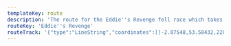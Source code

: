 ```yaml
---
templateKey: route
description: 'The route for the Eddie''s Revenge fell race which takes place near Shaw, Oldham'
routeKey: 'Eddie''s Revenge'
routeTrack: '{"type":"LineString","coordinates":[[-2.07548,53.58432,228.1],[-2.07547,53.58432,228.1],[-2.07547,53.58432,228.1],[-2.07547,53.58433,228.1],[-2.07548,53.58433,228.1],[-2.07548,53.58434,228.2],[-2.07547,53.58437,228.3],[-2.07547,53.58439,228.4],[-2.07547,53.58442,228.5],[-2.07546,53.58444,228.7],[-2.07545,53.58449,228.9],[-2.07545,53.58449,228.9],[-2.07544,53.58452,229],[-2.07543,53.58454,229.2],[-2.07542,53.58457,229.3],[-2.07541,53.58460,229.5],[-2.07538,53.58463,229.7],[-2.07536,53.58466,229.9],[-2.07534,53.58468,230],[-2.07531,53.58471,230.2],[-2.07529,53.58473,230.3],[-2.07526,53.58476,230.5],[-2.07523,53.58478,230.7],[-2.07519,53.58480,230.8],[-2.07516,53.58483,231.1],[-2.07512,53.58485,231.3],[-2.07507,53.58487,231.5],[-2.07502,53.58488,231.8],[-2.07497,53.58489,232.1],[-2.07491,53.58490,232.3],[-2.07486,53.58492,232.7],[-2.07480,53.58492,233],[-2.07474,53.58494,233.3],[-2.07469,53.58495,233.6],[-2.07463,53.58496,233.9],[-2.07457,53.58497,234.2],[-2.07452,53.58498,234.5],[-2.07447,53.58499,234.7],[-2.07442,53.585,235],[-2.07437,53.58500,235.2],[-2.07432,53.58501,235.4],[-2.07428,53.58502,235.7],[-2.07423,53.58504,235.9],[-2.07418,53.58505,236.2],[-2.07413,53.58506,236.4],[-2.07408,53.58507,236.6],[-2.07403,53.58508,236.9],[-2.07399,53.58510,237.1],[-2.07396,53.58512,237.3],[-2.07393,53.58515,237.6],[-2.07392,53.58518,237.8],[-2.07392,53.58522,238.1],[-2.07393,53.58525,238.4],[-2.07395,53.58529,238.6],[-2.07397,53.58532,238.8],[-2.07399,53.58536,238.9],[-2.07402,53.58539,239.1],[-2.07406,53.58541,239.3],[-2.07410,53.58544,239.4],[-2.07414,53.58546,239.5],[-2.07417,53.58548,239.6],[-2.07421,53.58551,239.7],[-2.07425,53.58553,239.8],[-2.07429,53.58555,239.9],[-2.07433,53.58557,240.1],[-2.07438,53.58559,240.2],[-2.07442,53.58562,240.4],[-2.07446,53.58564,240.6],[-2.07450,53.58566,240.8],[-2.07455,53.58568,241.1],[-2.07460,53.58571,241.3],[-2.07464,53.58573,241.6],[-2.07469,53.58575,241.8],[-2.07473,53.58577,242],[-2.07476,53.58580,242.3],[-2.07480,53.58582,242.5],[-2.07484,53.58585,242.7],[-2.07488,53.58587,242.9],[-2.07491,53.58590,243.1],[-2.07493,53.58593,243.3],[-2.07496,53.58596,243.5],[-2.07498,53.58599,243.7],[-2.07500,53.58601,243.8],[-2.07502,53.58604,243.9],[-2.07504,53.58606,244.1],[-2.07505,53.58608,244.1],[-2.07505,53.58610,244.2],[-2.07505,53.58611,244.3],[-2.07504,53.58612,244.3],[-2.07502,53.58612,244.3],[-2.07500,53.58612,244.4],[-2.07497,53.58612,244.5],[-2.07494,53.58611,244.8],[-2.07490,53.58610,244.8],[-2.07487,53.5861,244.8],[-2.07484,53.58608,244.9],[-2.07481,53.58606,245.5],[-2.07478,53.58604,246.1],[-2.07475,53.58602,245.9],[-2.07472,53.58600,246.8],[-2.07469,53.58597,247.5],[-2.07467,53.58595,247.1],[-2.07464,53.58593,248],[-2.07462,53.58591,247.5],[-2.07459,53.58589,247.8],[-2.07456,53.58587,248.2],[-2.07453,53.58585,247.9],[-2.07450,53.58583,248.8],[-2.07447,53.58581,249.5],[-2.07444,53.58579,249.1],[-2.07437,53.58576,250.5],[-2.07437,53.58576,250.5],[-2.07434,53.58574,250.7],[-2.07430,53.58572,250.7],[-2.07426,53.58571,251.7],[-2.07422,53.58569,251.7],[-2.07418,53.58568,252.7],[-2.07414,53.58567,251.6],[-2.07411,53.58566,252.6],[-2.07407,53.58565,253.6],[-2.07403,53.58564,253.3],[-2.07399,53.58563,253.9],[-2.07395,53.58563,254.4],[-2.07391,53.58562,253.8],[-2.07387,53.58562,254.1],[-2.07384,53.58562,254.4],[-2.07380,53.58562,255.3],[-2.07376,53.58562,255.7],[-2.07373,53.58562,256.1],[-2.07369,53.58562,255.5],[-2.07365,53.58562,255.9],[-2.07362,53.58562,256.2],[-2.07358,53.58562,257.3],[-2.07355,53.58563,257.6],[-2.07351,53.58563,257.7],[-2.07347,53.58564,257.8],[-2.07343,53.58565,258.8],[-2.07339,53.58567,258.7],[-2.07336,53.58568,259.8],[-2.07332,53.58569,259.7],[-2.07328,53.58570,261],[-2.07325,53.58571,260.9],[-2.07321,53.58572,260.8],[-2.07317,53.58573,261.9],[-2.07313,53.58574,261.6],[-2.07310,53.58576,262.5],[-2.07306,53.58577,262.2],[-2.07302,53.58578,263.3],[-2.07299,53.58579,262.8],[-2.07295,53.58580,263],[-2.07292,53.58581,262.7],[-2.07289,53.58583,262.8],[-2.07286,53.58584,262.8],[-2.07282,53.58585,262.8],[-2.07279,53.58586,263],[-2.07276,53.58587,263.3],[-2.07273,53.58589,263.5],[-2.0727,53.5859,264],[-2.07266,53.58590,265.2],[-2.07263,53.58591,265.9],[-2.07259,53.58592,266.6],[-2.07255,53.58593,267.9],[-2.07251,53.58594,268.7],[-2.07248,53.58595,269.4],[-2.07245,53.58596,271.4],[-2.07241,53.58596,271.7],[-2.07238,53.58597,271.7],[-2.07235,53.58598,271.8],[-2.07231,53.58598,273.3],[-2.07228,53.58599,273.2],[-2.07224,53.58600,273.1],[-2.07221,53.58600,273.1],[-2.07217,53.58601,274.5],[-2.07214,53.58602,274.5],[-2.07210,53.58602,274.5],[-2.07207,53.58603,274.6],[-2.07203,53.58604,276.3],[-2.07199,53.58604,276.3],[-2.07196,53.58605,276.3],[-2.07192,53.58605,276.3],[-2.07188,53.58606,277.8],[-2.07185,53.58606,277.6],[-2.07181,53.58607,277.5],[-2.07177,53.58607,277.4],[-2.07173,53.58608,277.4],[-2.07169,53.58609,278.4],[-2.07165,53.58609,278.4],[-2.07162,53.58610,277.4],[-2.07158,53.58611,275.7],[-2.07155,53.58611,278.8],[-2.07152,53.58611,279.3],[-2.07148,53.58611,279.3],[-2.07145,53.58611,279.7],[-2.07142,53.58612,280.1],[-2.07139,53.58612,280.6],[-2.07136,53.58612,280.6],[-2.07132,53.58613,281],[-2.07129,53.58613,281.4],[-2.07126,53.58613,281.9],[-2.07123,53.58614,282.4],[-2.07120,53.58614,282.9],[-2.07117,53.58614,283.3],[-2.07114,53.58614,283.3],[-2.07111,53.58615,283.8],[-2.07108,53.58615,284.2],[-2.07105,53.58615,284.7],[-2.07101,53.58616,285.2],[-2.07098,53.58616,285.7],[-2.07094,53.58616,286.1],[-2.07091,53.58616,286.5],[-2.07088,53.58616,286.5],[-2.07085,53.58616,286.9],[-2.07082,53.58616,286.8],[-2.07078,53.58615,287.2],[-2.07075,53.58615,287.2],[-2.07072,53.58615,287.6],[-2.07069,53.58614,288],[-2.07066,53.58614,288.4],[-2.07062,53.58613,287.9],[-2.07059,53.58612,288.3],[-2.07055,53.58611,288.7],[-2.07051,53.58610,288.5],[-2.07047,53.58610,288.9],[-2.07044,53.58610,289.3],[-2.07040,53.58610,289.3],[-2.07037,53.58611,290.2],[-2.07034,53.58611,290.6],[-2.07031,53.58612,290.9],[-2.07027,53.58613,291.3],[-2.07025,53.58613,291.3],[-2.07022,53.58613,292.2],[-2.07019,53.58614,292.2],[-2.07016,53.58614,292.5],[-2.07014,53.58614,292.8],[-2.07011,53.58615,292.8],[-2.07008,53.58616,293.7],[-2.07005,53.58617,294],[-2.07002,53.58617,294],[-2.07000,53.58618,294.3],[-2.06996,53.58619,295.2],[-2.06993,53.58619,295.4],[-2.06987,53.58621,295.7],[-2.06987,53.58621,295.7],[-2.06983,53.58621,296.5],[-2.06980,53.58622,296.7],[-2.06977,53.58623,296.7],[-2.06974,53.58623,297.5],[-2.06971,53.58625,297.7],[-2.06967,53.58625,297.7],[-2.06965,53.58626,298.4],[-2.06961,53.58627,298.6],[-2.06959,53.58627,298.9],[-2.06956,53.58628,298.9],[-2.06953,53.58630,299.6],[-2.06951,53.58631,300],[-2.06948,53.58632,300.3],[-2.06945,53.58633,300.6],[-2.06942,53.58635,301],[-2.06939,53.58636,301.7],[-2.06936,53.58638,302],[-2.06934,53.58639,302.4],[-2.06931,53.58640,302.7],[-2.06928,53.58641,303],[-2.06926,53.58642,303.4],[-2.06923,53.58643,303.7],[-2.06920,53.58644,304.3],[-2.06918,53.58645,304.3],[-2.06915,53.58647,305],[-2.06913,53.58648,305],[-2.06911,53.58650,305.6],[-2.06909,53.58651,305.6],[-2.06907,53.58653,306],[-2.06905,53.58654,306.2],[-2.06904,53.58655,306.6],[-2.06901,53.58656,306.8],[-2.06899,53.58657,307.1],[-2.06897,53.58658,307.3],[-2.06895,53.58659,307.7],[-2.06892,53.58660,307.9],[-2.06891,53.58661,307.9],[-2.06888,53.58662,308.4],[-2.06886,53.58663,308.6],[-2.06883,53.58665,308.9],[-2.06881,53.58666,309.1],[-2.06879,53.58667,309.4],[-2.06877,53.58668,309.6],[-2.06875,53.58669,309.6],[-2.06873,53.58670,310.1],[-2.06870,53.58671,310.1],[-2.06868,53.58672,310.5],[-2.06866,53.58673,310.5],[-2.06864,53.58674,310.9],[-2.06862,53.58676,310.9],[-2.06859,53.58677,311.3],[-2.06857,53.58679,311.3],[-2.06855,53.58680,311.7],[-2.06853,53.58681,311.7],[-2.06851,53.58682,312.1],[-2.06849,53.58684,312.1],[-2.06847,53.58685,312.4],[-2.06844,53.58686,312.4],[-2.06842,53.58688,312.8],[-2.06837,53.58691,313.1],[-2.06837,53.58691,313.1],[-2.06835,53.58692,313.2],[-2.06833,53.58694,313.4],[-2.06832,53.58695,313.6],[-2.06830,53.58696,313.7],[-2.06828,53.58698,313.9],[-2.06827,53.587,313.9],[-2.06825,53.58701,314.2],[-2.06823,53.58703,314.3],[-2.06820,53.58707,314.6],[-2.06820,53.58707,314.6],[-2.06818,53.58708,314.7],[-2.06816,53.58710,315.1],[-2.06814,53.58712,315.1],[-2.06812,53.58713,315.4],[-2.06811,53.58715,315.4],[-2.06809,53.58717,315.5],[-2.06808,53.58718,315.8],[-2.06807,53.58720,315.8],[-2.06806,53.58721,315.9],[-2.06805,53.58723,315.9],[-2.06804,53.58724,316.2],[-2.06803,53.58726,316.3],[-2.06801,53.58728,316.3],[-2.06800,53.5873,316.4],[-2.06799,53.58731,316.8],[-2.06798,53.58734,316.9],[-2.06798,53.58736,317],[-2.06797,53.58739,317.1],[-2.06797,53.58741,317.2],[-2.06796,53.58743,317.2],[-2.06796,53.58745,317.3],[-2.06797,53.58748,317.4],[-2.06797,53.58750,317.5],[-2.06797,53.58752,317.6],[-2.06797,53.58755,317.7],[-2.06796,53.58758,317.8],[-2.06795,53.58760,318.2],[-2.06795,53.58763,318.3],[-2.06794,53.58765,318.5],[-2.06793,53.58768,318.6],[-2.06792,53.58770,318.8],[-2.06791,53.58773,319.1],[-2.06790,53.58776,319.3],[-2.06790,53.58778,319.5],[-2.06790,53.58781,319.7],[-2.06790,53.58784,319.8],[-2.06791,53.58786,320],[-2.06793,53.58789,320],[-2.06794,53.58791,320.2],[-2.06796,53.58794,320.4],[-2.06798,53.58797,320.4],[-2.06800,53.58799,320.5],[-2.06802,53.58801,320.5],[-2.06804,53.58804,320.7],[-2.06808,53.58808,320.7],[-2.06808,53.58808,320.7],[-2.06810,53.58811,320.5],[-2.06812,53.58813,320.6],[-2.06815,53.58815,320.4],[-2.06819,53.58817,320],[-2.06824,53.58818,319.8],[-2.06829,53.58819,319.4],[-2.06834,53.58820,318.8],[-2.06840,53.58820,318.4],[-2.06845,53.58821,318],[-2.06850,53.58822,317.7],[-2.06856,53.58823,316.9],[-2.06861,53.58824,316.5],[-2.06867,53.58825,316.2],[-2.06874,53.58826,315.4],[-2.06880,53.58827,315],[-2.06886,53.58828,314.6],[-2.06892,53.58829,313.9],[-2.06898,53.58830,313.5],[-2.06904,53.58831,312.7],[-2.06910,53.58832,312.3],[-2.06917,53.58832,311.5],[-2.06923,53.58832,311.1],[-2.06929,53.58832,310.2],[-2.06936,53.58833,309.7],[-2.06942,53.58833,308.8],[-2.06948,53.58833,308.4],[-2.06954,53.58832,307.9],[-2.06960,53.58832,307],[-2.06967,53.58832,306.6],[-2.06973,53.58832,305.8],[-2.06979,53.58832,305.4],[-2.06985,53.58832,304.6],[-2.06997,53.58832,303.9],[-2.06997,53.58832,303.9],[-2.07003,53.58832,303.2],[-2.07008,53.58832,302.8],[-2.07014,53.58832,302.5],[-2.07020,53.58832,301.7],[-2.07026,53.58833,301.3],[-2.07031,53.58833,300.9],[-2.07043,53.58833,299.7],[-2.07043,53.58833,299.7],[-2.07049,53.58833,299.3],[-2.07054,53.58833,298.5],[-2.07059,53.58832,298.2],[-2.07065,53.58832,297.9],[-2.07070,53.58831,297.5],[-2.07076,53.58831,296.8],[-2.07082,53.58830,296.5],[-2.07088,53.58829,295.9],[-2.07094,53.58829,295.6],[-2.07099,53.58828,295.3],[-2.07105,53.58827,294.6],[-2.07110,53.58826,294.3],[-2.07115,53.58825,294.1],[-2.07121,53.58824,293.7],[-2.07126,53.58824,293.2],[-2.07132,53.58823,293],[-2.07138,53.58821,292.7],[-2.07144,53.58820,286.7],[-2.07156,53.58818,286.2],[-2.07160,53.58817,286.2],[-2.07163,53.58817,285.9],[-2.07170,53.58816,285.3],[-2.07177,53.58815,285.1],[-2.07183,53.58813,284.6],[-2.07190,53.58812,284.3],[-2.07196,53.58811,283.7],[-2.07202,53.58810,283.4],[-2.07209,53.58809,282.6],[-2.07216,53.58808,282.3],[-2.07222,53.58807,281.5],[-2.07235,53.58805,280.4],[-2.07238,53.58805,280],[-2.07241,53.58804,280],[-2.07248,53.58803,279.2],[-2.07254,53.58802,278.8],[-2.07260,53.58800,278.1],[-2.07266,53.58799,277.8],[-2.07273,53.58798,277.2],[-2.07279,53.58796,276.7],[-2.07285,53.58796,275.9],[-2.07292,53.58795,275.5],[-2.07298,53.58795,274.6],[-2.07305,53.58794,274.1],[-2.07312,53.58793,273.4],[-2.07319,53.58793,273.1],[-2.07326,53.58792,272.4],[-2.07341,53.58792,271.4],[-2.07345,53.58792,271.4],[-2.07348,53.58792,271.1],[-2.07355,53.58792,270.6],[-2.07362,53.58792,270.3],[-2.07369,53.58792,269.6],[-2.07375,53.58792,268.8],[-2.07382,53.58792,268.4],[-2.07389,53.58792,267.4],[-2.07395,53.58793,266.8],[-2.07401,53.58794,265.6],[-2.07412,53.58796,264.2],[-2.07412,53.58796,264.2],[-2.07418,53.58797,262.9],[-2.07423,53.58798,262.3],[-2.07428,53.58798,261.7],[-2.07433,53.58798,261.2],[-2.07437,53.58799,260.8],[-2.07441,53.58800,260.3],[-2.07443,53.58802,260.4],[-2.07442,53.58805,260.4],[-2.07440,53.58808,260.4],[-2.07438,53.58811,261.1],[-2.07435,53.58814,261.1],[-2.07430,53.58820,262.1],[-2.07430,53.58820,262.1],[-2.07427,53.58823,262],[-2.07425,53.58826,262.5],[-2.07422,53.58829,262.5],[-2.07420,53.58832,263],[-2.07417,53.58835,263.5],[-2.07413,53.58842,264],[-2.07413,53.58842,264],[-2.07411,53.58845,264],[-2.07409,53.58848,264.1],[-2.07407,53.58850,264.6],[-2.07405,53.58853,265],[-2.07403,53.58856,265],[-2.07400,53.58859,265.3],[-2.07396,53.58865,265.7],[-2.07396,53.58865,265.7],[-2.07393,53.58868,265.8],[-2.07391,53.58870,266.2],[-2.07389,53.58873,266.4],[-2.07384,53.58879,266.9],[-2.07384,53.58879,266.9],[-2.07382,53.58881,267.4],[-2.07379,53.58884,267.9],[-2.07377,53.58886,268],[-2.07374,53.58889,268.5],[-2.07372,53.58891,268.5],[-2.07370,53.58894,269],[-2.07368,53.58896,269.1],[-2.07366,53.58899,269.6],[-2.07363,53.58901,269.6],[-2.07361,53.58903,270],[-2.07359,53.58906,270.1],[-2.07357,53.58908,270.5],[-2.07355,53.58911,270.5],[-2.07352,53.58913,270.7],[-2.07350,53.58916,270.6],[-2.07349,53.58918,270.8],[-2.07347,53.58920,270.8],[-2.07345,53.58922,271.2],[-2.07342,53.58926,271.4],[-2.07342,53.58926,271.4],[-2.07341,53.58929,271.8],[-2.07339,53.58931,272.5],[-2.07338,53.58933,272.9],[-2.07337,53.58935,273.4],[-2.07336,53.58938,274.1],[-2.07334,53.58942,274.9],[-2.07334,53.58942,274.9],[-2.07333,53.58944,274.9],[-2.07333,53.58946,275.2],[-2.07331,53.58948,275.9],[-2.07329,53.58952,276.2],[-2.07329,53.58952,276.2],[-2.07327,53.58954,276.9],[-2.07325,53.58956,277.3],[-2.07323,53.58958,278],[-2.07322,53.5896,278],[-2.07320,53.58961,278.5],[-2.07319,53.58963,279.2],[-2.07318,53.58965,279.6],[-2.07317,53.58967,279.6],[-2.07316,53.58969,280.1],[-2.07315,53.58971,280.6],[-2.07314,53.58973,281.3],[-2.07312,53.58975,281.3],[-2.07307,53.58978,282.5],[-2.07307,53.58978,282.5],[-2.07305,53.58980,282.7],[-2.07303,53.58982,283.3],[-2.07300,53.58983,284],[-2.07298,53.58985,284],[-2.07292,53.58988,285.4],[-2.07292,53.58988,285.4],[-2.07289,53.58990,285.4],[-2.07286,53.58991,286.1],[-2.07283,53.58992,286.2],[-2.07280,53.58993,286.9],[-2.07277,53.58994,286.9],[-2.07273,53.58995,287.1],[-2.07271,53.58996,287.7],[-2.07267,53.58996,287.8],[-2.07261,53.58997,287.9],[-2.07261,53.58997,287.9],[-2.07257,53.58998,288.5],[-2.07254,53.58999,288.6],[-2.07251,53.59000,288.6],[-2.07247,53.59001,289.2],[-2.07244,53.59002,289.4],[-2.07241,53.59002,289.6],[-2.07238,53.59003,290.1],[-2.07236,53.59004,290.4],[-2.07233,53.59005,290.7],[-2.07229,53.59005,291],[-2.07221,53.59005,291.3],[-2.07221,53.59005,291.3],[-2.07217,53.59004,291.6],[-2.07213,53.59003,292],[-2.07210,53.59003,291.9],[-2.07206,53.59002,292.2],[-2.07203,53.59002,292.4],[-2.07199,53.59001,292.4],[-2.07191,53.59000,292.4],[-2.07191,53.59000,292.4],[-2.07187,53.58999,292.6],[-2.07180,53.58995,292.1],[-2.07180,53.58995,292.1],[-2.07178,53.58993,291.8],[-2.07175,53.58990,291.4],[-2.07170,53.58985,290.7],[-2.07170,53.58985,290.7],[-2.07167,53.58982,290.4],[-2.07163,53.58980,290],[-2.07153,53.58977,289.8],[-2.07153,53.58977,289.8],[-2.07148,53.58977,290],[-2.07143,53.58976,290.3],[-2.07134,53.58974,290.5],[-2.07134,53.58974,290.5],[-2.07130,53.58973,290.7],[-2.07123,53.58971,291.1],[-2.07123,53.58971,291.1],[-2.07120,53.58969,291.7],[-2.07117,53.58965,292.1],[-2.07117,53.58965,292.1],[-2.07115,53.58963,292.1],[-2.07111,53.58960,292.5],[-2.07111,53.58960,292.5],[-2.07109,53.58958,292.5],[-2.07106,53.58954,292.8],[-2.07106,53.58954,292.8],[-2.07104,53.58952,293.1],[-2.07102,53.58950,293.1],[-2.07100,53.58948,293.2],[-2.07096,53.58943,292.9],[-2.07096,53.58943,292.9],[-2.07094,53.58941,296.1],[-2.07093,53.58938,296],[-2.07091,53.58935,296.2],[-2.07089,53.58933,296.2],[-2.07088,53.58930,296.1],[-2.07087,53.58928,296.3],[-2.07087,53.58926,296.3],[-2.07088,53.58923,296],[-2.07089,53.58921,296],[-2.07090,53.58918,296],[-2.07091,53.58915,295.9],[-2.07090,53.58913,295.9],[-2.07088,53.58911,295.9],[-2.07085,53.58909,296.1],[-2.07081,53.58907,296.4],[-2.07077,53.58904,296.6],[-2.07074,53.58902,296.8],[-2.07072,53.58900,296.8],[-2.07069,53.58898,297.1],[-2.07066,53.58895,297.1],[-2.07063,53.58893,297.3],[-2.07056,53.58890,297.9],[-2.07056,53.58890,297.9],[-2.07053,53.58889,298.2],[-2.07046,53.58886,298.6],[-2.07046,53.58886,298.6],[-2.07043,53.58885,298.9],[-2.07039,53.58884,299.2],[-2.07035,53.58883,299.6],[-2.07029,53.58880,299.9],[-2.07029,53.58880,299.9],[-2.07026,53.58879,300.3],[-2.07021,53.58876,300.6],[-2.07021,53.58876,300.6],[-2.07018,53.58875,301],[-2.07012,53.58873,301.4],[-2.07012,53.58873,301.4],[-2.07009,53.58872,301.8],[-2.07006,53.58871,302.1],[-2.07000,53.58869,302.5],[-2.07000,53.58869,302.5],[-2.06996,53.58868,302.9],[-2.06990,53.58866,303.3],[-2.06990,53.58866,303.3],[-2.06988,53.58865,303.8],[-2.06985,53.58863,303.8],[-2.06983,53.58862,304.2],[-2.06978,53.58860,304.7],[-2.06978,53.58860,304.7],[-2.06975,53.58858,305.1],[-2.06973,53.58857,305.1],[-2.06970,53.58856,305.5],[-2.06967,53.58855,306],[-2.06964,53.58854,306],[-2.06961,53.58854,306.4],[-2.06957,53.58853,306.9],[-2.06954,53.58852,307.4],[-2.06951,53.58851,307.4],[-2.06949,53.58850,307.9],[-2.06947,53.58848,307.9],[-2.06945,53.58847,308.4],[-2.06943,53.58845,308.4],[-2.06941,53.58844,309],[-2.06939,53.58843,309],[-2.06936,53.58841,309.5],[-2.06934,53.58840,309.6],[-2.06932,53.58838,310],[-2.06928,53.58837,310.5],[-2.06925,53.58836,310.5],[-2.06919,53.58834,311.5],[-2.06919,53.58834,311.5],[-2.06916,53.58833,311.5],[-2.06913,53.58832,311.9],[-2.06907,53.58831,312.7],[-2.06907,53.58831,312.7],[-2.06904,53.58831,312.7],[-2.06901,53.58831,313.1],[-2.06898,53.58831,313.5],[-2.06892,53.58831,313.9],[-2.06892,53.58831,313.9],[-2.06889,53.58831,314.3],[-2.06886,53.58831,314.3],[-2.06879,53.58831,315],[-2.06879,53.58831,315],[-2.06875,53.58830,315.4],[-2.06868,53.58830,316.2],[-2.06868,53.58830,316.2],[-2.06865,53.5883,316.2],[-2.06862,53.58829,316.6],[-2.06856,53.5883,317.4],[-2.06856,53.5883,317.4],[-2.06852,53.58830,317.4],[-2.0685,53.58830,317.8],[-2.06844,53.58831,318.2],[-2.06844,53.58831,318.2],[-2.06841,53.58832,318.6],[-2.06838,53.58833,319],[-2.06836,53.58833,319],[-2.06833,53.58834,319.4],[-2.06830,53.58835,319.4],[-2.06828,53.58835,319.8],[-2.06825,53.58835,320.3],[-2.06822,53.58836,320.3],[-2.06817,53.58838,321.2],[-2.06817,53.58838,321.2],[-2.06814,53.58839,321.2],[-2.06811,53.58840,321.8],[-2.06809,53.58841,321.8],[-2.06806,53.58842,322.2],[-2.06804,53.58844,322.8],[-2.06802,53.58845,322.8],[-2.06799,53.58846,323.3],[-2.06793,53.58847,323.8],[-2.06793,53.58847,323.8],[-2.06790,53.58847,324.3],[-2.06787,53.58846,324.3],[-2.06784,53.58846,324.7],[-2.06780,53.58846,325.2],[-2.06773,53.58845,326.1],[-2.06773,53.58845,326.1],[-2.06770,53.58845,326.1],[-2.06764,53.58846,327.1],[-2.06764,53.58846,327.1],[-2.06761,53.58847,327.5],[-2.06756,53.58849,328.2],[-2.06756,53.58849,328.2],[-2.06753,53.58850,328.2],[-2.06750,53.58851,328.8],[-2.06745,53.58854,329.5],[-2.06745,53.58854,329.5],[-2.06742,53.58855,330],[-2.06739,53.58856,330.6],[-2.06733,53.58858,331.3],[-2.06733,53.58858,331.3],[-2.06730,53.58859,331.8],[-2.06728,53.58860,331.8],[-2.06725,53.58861,332.4],[-2.06722,53.58862,332.9],[-2.06720,53.58863,333.1],[-2.06717,53.58865,333.6],[-2.06714,53.58866,333.7],[-2.06712,53.58867,334.2],[-2.06708,53.58867,334.6],[-2.06705,53.58868,335.2],[-2.06702,53.58869,335.2],[-2.06699,53.58870,335.7],[-2.06697,53.58871,336.2],[-2.06694,53.58872,336.2],[-2.06691,53.58873,336.8],[-2.06688,53.58875,336.8],[-2.06686,53.58876,337.3],[-2.06683,53.58877,337.8],[-2.06680,53.58878,338.4],[-2.06676,53.58879,338.4],[-2.06669,53.58880,339.4],[-2.06669,53.58880,339.4],[-2.06666,53.58881,339.9],[-2.06662,53.58882,340.4],[-2.06659,53.58882,340.4],[-2.06652,53.58882,341.4],[-2.06652,53.58882,341.4],[-2.06649,53.58883,341.9],[-2.06642,53.58883,342.4],[-2.06642,53.58883,342.4],[-2.06639,53.58884,342.8],[-2.06632,53.58885,343.7],[-2.06632,53.58885,343.7],[-2.06629,53.58885,343.7],[-2.06625,53.58886,344.2],[-2.0662,53.58886,345],[-2.0662,53.58886,345],[-2.06616,53.58887,345],[-2.06613,53.58887,345.4],[-2.06610,53.58888,345.8],[-2.06604,53.58888,346.2],[-2.06604,53.58888,346.2],[-2.06601,53.58889,346.6],[-2.06597,53.58889,347],[-2.06594,53.58889,347.4],[-2.06591,53.58888,347.4],[-2.06588,53.58888,347.8],[-2.06581,53.58888,348.2],[-2.06581,53.58888,348.2],[-2.06578,53.58888,348.5],[-2.06575,53.58888,348.8],[-2.06568,53.58889,349.5],[-2.06568,53.58889,349.5],[-2.06564,53.58890,349.5],[-2.06561,53.58890,349.8],[-2.06558,53.58890,350.1],[-2.06555,53.58890,350.4],[-2.06549,53.58891,350.7],[-2.06549,53.58891,350.7],[-2.06546,53.58891,350.9],[-2.06543,53.58892,350.9],[-2.06540,53.58892,351.4],[-2.06534,53.58893,351.7],[-2.06534,53.58893,351.7],[-2.06532,53.58894,352],[-2.06529,53.58894,352.3],[-2.06527,53.58895,352.3],[-2.06525,53.58895,352.6],[-2.06523,53.58896,352.6],[-2.06522,53.58896,352.5],[-2.06519,53.58897,352.8],[-2.06519,53.58897,352.8],[-2.06518,53.58898,352.8],[-2.06516,53.58898,353.1],[-2.06515,53.58899,353],[-2.06513,53.58900,353],[-2.06510,53.58902,353.2],[-2.06503,53.58905,353.7],[-2.06503,53.58905,353.7],[-2.06500,53.58906,353.6],[-2.06496,53.58909,353.9],[-2.06488,53.58913,354.4],[-2.06488,53.58913,354.4],[-2.06484,53.58915,354.6],[-2.06476,53.58918,355.2],[-2.06476,53.58918,355.2],[-2.06471,53.58919,355.4],[-2.06467,53.58920,355.7],[-2.06463,53.58921,356],[-2.06459,53.58922,356.3],[-2.06455,53.58923,356.5],[-2.06451,53.58924,356.8],[-2.06447,53.58925,357.1],[-2.06443,53.58926,357.4],[-2.06437,53.58928,357.7],[-2.06437,53.58928,357.7],[-2.06433,53.58929,358],[-2.06429,53.5893,358.4],[-2.06426,53.58931,358.7],[-2.06422,53.58932,358.7],[-2.06419,53.58932,359.1],[-2.06416,53.58933,359.5],[-2.06410,53.58935,359.9],[-2.06407,53.58936,360.3],[-2.06403,53.58937,360.6],[-2.06403,53.58937,360.6],[-2.06400,53.58938,361.1],[-2.06396,53.58939,361.4],[-2.0639,53.58940,361.9],[-2.0639,53.58940,361.9],[-2.06386,53.58941,362.2],[-2.06379,53.58943,363],[-2.06379,53.58943,363],[-2.06376,53.58944,363],[-2.06372,53.58945,363.5],[-2.06369,53.58946,363.8],[-2.06366,53.58947,364.2],[-2.06363,53.58948,364.2],[-2.06359,53.58949,364.5],[-2.06353,53.58951,365.3],[-2.06350,53.58952,365.4],[-2.06350,53.58952,365.4],[-2.06347,53.58954,365.7],[-2.06343,53.58955,366.1],[-2.06339,53.58956,366.4],[-2.06336,53.58957,366.8],[-2.06329,53.58959,367],[-2.06329,53.58959,367],[-2.06326,53.58960,367.4],[-2.06319,53.58962,368],[-2.06319,53.58962,368],[-2.06315,53.58963,368],[-2.06309,53.58965,368.5],[-2.06309,53.58965,368.5],[-2.06305,53.58966,368.6],[-2.06302,53.58967,368.9],[-2.06298,53.58968,368.9],[-2.06295,53.58970,369],[-2.06291,53.58971,369.3],[-2.06288,53.58972,369.4],[-2.06285,53.58973,369.7],[-2.06281,53.58975,369.7],[-2.06278,53.58976,370],[-2.06274,53.58978,370.4],[-2.06270,53.58979,370.5],[-2.06264,53.58983,371],[-2.06264,53.58983,371],[-2.06261,53.58984,371.1],[-2.06257,53.58986,371.5],[-2.06252,53.58989,371.8],[-2.06252,53.58989,371.8],[-2.06249,53.58991,372.1],[-2.06245,53.58994,372.4],[-2.06245,53.58994,372.4],[-2.06242,53.58996,372.7],[-2.06240,53.58998,373],[-2.06237,53.59000,373],[-2.06235,53.59002,373.3],[-2.06231,53.59007,373.8],[-2.06231,53.59007,373.8],[-2.06229,53.59009,374.1],[-2.06228,53.59011,374.4],[-2.06227,53.59014,374.7],[-2.06225,53.59016,374.9],[-2.06224,53.59019,375.3],[-2.06224,53.59021,375.5],[-2.06222,53.59023,375.8],[-2.06221,53.59026,376.1],[-2.06220,53.59029,376.4],[-2.06218,53.59031,376.7],[-2.06217,53.59033,376.7],[-2.06215,53.59036,377],[-2.06213,53.59038,377.2],[-2.06209,53.59042,377.7],[-2.06209,53.59042,377.7],[-2.06206,53.59045,378],[-2.06205,53.59047,378.2],[-2.06203,53.59048,378.2],[-2.06202,53.59050,378.4],[-2.06201,53.59051,378.4],[-2.06200,53.59053,378.6],[-2.06199,53.59055,378.8],[-2.06200,53.59056,378.8],[-2.06202,53.59060,379.1],[-2.06202,53.59060,379.1],[-2.06203,53.59062,379.3],[-2.06203,53.59064,379.4],[-2.06201,53.59068,379.6],[-2.06201,53.59068,379.6],[-2.06199,53.59070,379.8],[-2.06196,53.59072,379.9],[-2.06193,53.59074,380.1],[-2.06191,53.59076,380.1],[-2.06188,53.59078,380.2],[-2.06186,53.59080,380.4],[-2.06183,53.59082,380.5],[-2.06181,53.59084,380.6],[-2.06178,53.59086,380.7],[-2.06177,53.59088,380.9],[-2.06174,53.59090,381],[-2.06172,53.59092,381.1],[-2.06169,53.59095,381.1],[-2.06167,53.59097,381.3],[-2.06165,53.59099,381.4],[-2.06160,53.59103,381.6],[-2.06160,53.59103,381.6],[-2.06158,53.59105,381.7],[-2.06155,53.59107,381.7],[-2.06153,53.59109,381.9],[-2.06148,53.59112,382],[-2.06148,53.59112,382],[-2.06145,53.59114,382.1],[-2.06139,53.59118,382.3],[-2.06139,53.59118,382.3],[-2.06137,53.59120,382.2],[-2.06131,53.59124,382.4],[-2.06131,53.59124,382.4],[-2.06128,53.59126,382.4],[-2.06125,53.59128,382.3],[-2.06121,53.5913,382.4],[-2.06117,53.59131,382.4],[-2.06114,53.59133,382.5],[-2.06110,53.59135,382.4],[-2.06106,53.59136,382.3],[-2.06102,53.59138,382.2],[-2.06098,53.59140,382.1],[-2.06095,53.59142,382.1],[-2.06091,53.59143,382],[-2.06088,53.59145,382],[-2.06082,53.59150,381.8],[-2.06082,53.59150,381.8],[-2.06079,53.59152,381.7],[-2.06073,53.59157,381.6],[-2.06073,53.59157,381.6],[-2.06071,53.5916,381.6],[-2.06071,53.59162,381.6],[-2.06071,53.59165,381.5],[-2.06074,53.59168,381.5],[-2.06077,53.59171,381.5],[-2.06081,53.59173,381.6],[-2.06089,53.59179,381.7],[-2.06089,53.59179,381.8],[-2.06093,53.59182,381.7],[-2.06097,53.59185,381.8],[-2.06101,53.59187,381.8],[-2.06104,53.59190,381.7],[-2.06108,53.59193,381.8],[-2.06113,53.59199,381.8],[-2.06113,53.59199,381.8],[-2.06115,53.59202,381.7],[-2.06116,53.59206,381.6],[-2.06117,53.5921,381.3],[-2.06117,53.59213,381.2],[-2.06118,53.59217,381.3],[-2.06119,53.59220,381],[-2.06119,53.59224,380.9],[-2.06119,53.59230,380.5],[-2.06119,53.59233,380.4],[-2.06119,53.59233,380.4],[-2.06119,53.59236,380.3],[-2.06117,53.59242,379.8],[-2.06117,53.59242,379.8],[-2.06117,53.59245,379.7],[-2.06117,53.59247,379.5],[-2.06117,53.59250,379.5],[-2.06117,53.59252,379.3],[-2.06116,53.59255,379.2],[-2.06117,53.59261,378.8],[-2.06117,53.59261,378.8],[-2.06118,53.59264,379],[-2.06121,53.59267,378.9],[-2.06123,53.59270,379.1],[-2.06126,53.59273,378.8],[-2.06129,53.59280,378.9],[-2.06129,53.59280,378.9],[-2.06131,53.59284,379],[-2.06132,53.59288,378.9],[-2.06134,53.59295,378.5],[-2.06134,53.59297,378.4],[-2.06135,53.59299,378.5],[-2.06136,53.59302,378.4],[-2.06137,53.59310,378],[-2.06137,53.59312,377.8],[-2.06137,53.59314,377.7],[-2.06138,53.59318,377.6],[-2.06140,53.59325,377.2],[-2.06140,53.59325,377.3],[-2.06142,53.59329,377.1],[-2.06143,53.59332,376.7],[-2.06145,53.59336,376.7],[-2.06147,53.59340,376.2],[-2.06150,53.59343,376.2],[-2.06153,53.59346,376.1],[-2.06156,53.59350,375.6],[-2.06159,53.59353,375.5],[-2.06162,53.59356,375.3],[-2.06165,53.59360,374.7],[-2.06168,53.59363,374.6],[-2.06173,53.59370,373.7],[-2.06174,53.59372,373.9],[-2.06176,53.59373,373.5],[-2.06180,53.59380,372.4],[-2.06181,53.59382,372.4],[-2.06182,53.59384,372.1],[-2.06188,53.59391,370.9],[-2.06189,53.59392,370.9],[-2.06190,53.59394,370.4],[-2.06194,53.59401,369.3],[-2.06194,53.59401,369.3],[-2.06196,53.59404,369],[-2.06198,53.59408,368.6],[-2.06200,53.59411,368],[-2.06203,53.59414,367.6],[-2.06206,53.59417,367.4],[-2.06209,53.59420,367.2],[-2.06213,53.59423,366.9],[-2.06217,53.59425,366.7],[-2.06220,53.59428,366.3],[-2.06224,53.59431,365.7],[-2.06228,53.59434,365.5],[-2.06232,53.59437,365.3],[-2.06236,53.59440,365],[-2.0624,53.59443,364.8],[-2.06244,53.59446,364.6],[-2.06248,53.59449,364],[-2.06256,53.59455,363.7],[-2.06256,53.59455,363.7],[-2.06260,53.59457,363.6],[-2.06268,53.59462,363.1],[-2.06268,53.59462,363.1],[-2.06273,53.59464,363],[-2.06284,53.59467,362.8],[-2.06284,53.59467,362.8],[-2.06289,53.59466,363.3],[-2.06295,53.59465,363.3],[-2.06300,53.59463,363.6],[-2.06305,53.59460,363.9],[-2.06309,53.59457,364.1],[-2.06313,53.59454,364.4],[-2.06321,53.59448,365.2],[-2.06323,53.59447,365.2],[-2.06325,53.59445,365.5],[-2.06329,53.59443,365.7],[-2.06333,53.59440,366],[-2.06337,53.59438,366.2],[-2.06342,53.59435,366.5],[-2.06346,53.59432,366.7],[-2.06350,53.59429,366.9],[-2.06355,53.59427,367.1],[-2.06360,53.59425,367.3],[-2.06365,53.59423,367.5],[-2.06376,53.59419,367.6],[-2.06379,53.59418,367.6],[-2.06381,53.59417,367.8],[-2.06393,53.59415,367.9],[-2.06396,53.59414,367.9],[-2.06399,53.59414,367.9],[-2.06406,53.59413,367.9],[-2.06418,53.59411,367.7],[-2.06418,53.59411,367.7],[-2.06423,53.59411,367.5],[-2.06429,53.59410,367.5],[-2.06435,53.59409,367.3],[-2.06442,53.59408,367.2],[-2.06448,53.59406,367],[-2.06454,53.59405,366.7],[-2.06459,53.59403,366.6],[-2.06464,53.59401,366.4],[-2.06469,53.59398,366.3],[-2.06475,53.59396,365.9],[-2.06480,53.59394,365.8],[-2.06486,53.59392,365.7],[-2.06492,53.59390,365.3],[-2.06498,53.59388,365.2],[-2.06504,53.59386,365],[-2.06509,53.59384,364.7],[-2.06514,53.59382,364.6],[-2.06519,53.59380,364.4],[-2.06525,53.59378,364.2],[-2.06530,53.59376,363.8],[-2.06536,53.59375,363.6],[-2.06541,53.59373,363.4],[-2.06546,53.59370,363.1],[-2.06551,53.59368,362.6],[-2.06556,53.59366,362.3],[-2.06561,53.59364,362],[-2.06567,53.59362,361.7],[-2.06573,53.59359,361.2],[-2.06579,53.59357,360.9],[-2.06585,53.59354,360.5],[-2.06590,53.59352,360],[-2.06596,53.59350,359.6],[-2.06601,53.59347,359.3],[-2.06611,53.59342,358.2],[-2.06614,53.59340,358.1],[-2.06616,53.59339,357.7],[-2.06621,53.59336,357.2],[-2.06626,53.59334,356.8],[-2.06632,53.59331,356.3],[-2.06637,53.59329,355.8],[-2.06642,53.59326,355],[-2.06647,53.59324,354.6],[-2.06652,53.59321,354.2],[-2.06661,53.59316,353.4],[-2.06664,53.59315,353],[-2.06666,53.59314,353],[-2.06670,53.59311,352.5],[-2.06674,53.59308,352.1],[-2.06678,53.59305,351.7],[-2.06681,53.59302,351.3],[-2.06685,53.59298,350.8],[-2.06688,53.59295,350.7],[-2.06691,53.59292,350.3],[-2.06697,53.59285,349.3],[-2.06697,53.59285,349.3],[-2.06699,53.59282,349.1],[-2.06701,53.59278,349],[-2.06704,53.59272,348.2],[-2.06704,53.59272,348.2],[-2.06706,53.59269,347.9],[-2.06709,53.59266,347.7],[-2.06713,53.59264,347.3],[-2.06719,53.59264,346.9],[-2.06724,53.59262,346.6],[-2.06729,53.59261,346.5],[-2.06733,53.59259,346.2],[-2.06736,53.59258,346],[-2.06741,53.59256,345.9],[-2.06752,53.59256,345.7],[-2.06756,53.59256,345.6],[-2.06759,53.59256,345.6],[-2.06772,53.59255,345.4],[-2.06775,53.59255,345.3],[-2.06779,53.59255,345.3],[-2.06792,53.59254,345.1],[-2.06795,53.59254,345.1],[-2.06798,53.59253,345.1],[-2.06804,53.59253,345.1],[-2.06811,53.59252,345],[-2.06818,53.59251,345.1],[-2.06824,53.59251,345.1],[-2.06831,53.59250,345.2],[-2.06844,53.59248,345.3],[-2.06847,53.59248,345.3],[-2.06850,53.59248,345.3],[-2.06856,53.59247,345.3],[-2.06869,53.59246,345.2],[-2.06872,53.59246,345.2],[-2.06876,53.59246,345.2],[-2.06882,53.59245,345.1],[-2.06888,53.59245,345],[-2.06894,53.59244,345],[-2.06900,53.59243,344.9],[-2.06905,53.59242,344.9],[-2.06911,53.59242,344.8],[-2.06916,53.59241,344.8],[-2.06921,53.59240,344.7],[-2.06926,53.59240,344.6],[-2.06931,53.59239,344.5],[-2.06936,53.59238,344.5],[-2.06941,53.59238,344.4],[-2.06946,53.59237,344.3],[-2.06951,53.59237,344.2],[-2.06956,53.59237,344.2],[-2.06961,53.59237,344.1],[-2.06966,53.59236,344.1],[-2.06971,53.59236,344],[-2.06977,53.59235,343.9],[-2.06982,53.59234,343.7],[-2.06992,53.59232,343.3],[-2.06992,53.59232,343.3],[-2.06997,53.59231,343],[-2.07003,53.59229,342.7],[-2.07009,53.59228,342.5],[-2.07015,53.59227,342.1],[-2.07020,53.59226,341.6],[-2.07026,53.59225,341.3],[-2.07032,53.59224,340.5],[-2.07039,53.59224,340.3],[-2.07052,53.59223,339.5],[-2.07056,53.59223,339.3],[-2.07059,53.59223,339.1],[-2.07065,53.59223,338.9],[-2.07072,53.59222,338.6],[-2.07079,53.59222,338.1],[-2.07085,53.59221,337.7],[-2.07092,53.59220,337.3],[-2.07098,53.59220,337.1],[-2.07105,53.59219,336.4],[-2.07111,53.59218,336.1],[-2.07118,53.59217,335.6],[-2.07125,53.59216,335.1],[-2.07131,53.59216,334.6],[-2.07138,53.59215,333.7],[-2.07144,53.59214,333.4],[-2.07150,53.59214,333.3],[-2.07162,53.59213,332.2],[-2.07162,53.59213,332.2],[-2.07167,53.59212,331.7],[-2.07173,53.59211,331],[-2.07185,53.59207,329.5],[-2.07188,53.59206,329],[-2.07191,53.59205,328.6],[-2.07197,53.59203,328.2],[-2.07203,53.59201,327.4],[-2.07217,53.59198,326.3],[-2.07221,53.59197,326],[-2.07225,53.59196,325.9],[-2.07232,53.59195,325.3],[-2.07245,53.59194,324.3],[-2.07249,53.59193,324],[-2.07252,53.59193,323.7],[-2.07259,53.59192,323.4],[-2.07266,53.59191,322.6],[-2.07272,53.59190,322.1],[-2.07279,53.59190,321.8],[-2.07286,53.59189,321.1],[-2.07293,53.59188,320.6],[-2.07300,53.59188,320.1],[-2.07307,53.59187,319.7],[-2.07314,53.59187,319.6],[-2.07322,53.59187,319.3],[-2.07329,53.59188,319],[-2.07336,53.59188,318.9],[-2.07342,53.59189,318.5],[-2.07348,53.59188,318.4],[-2.07354,53.59188,318],[-2.07360,53.59189,318],[-2.07367,53.5919,317.8],[-2.07377,53.59189,317.8],[-2.07377,53.59189,317.8],[-2.07380,53.59187,317.7],[-2.07384,53.59184,317.3],[-2.07388,53.59181,316.9],[-2.07393,53.59179,316.6],[-2.07398,53.59177,315.9],[-2.07404,53.59176,315.1],[-2.07410,53.59174,314.2],[-2.07422,53.59171,313],[-2.07425,53.59171,312.1],[-2.07428,53.59170,311.7],[-2.07434,53.59169,311.3],[-2.07440,53.59168,310.1],[-2.07445,53.59167,309.6],[-2.07451,53.59165,308.9],[-2.07457,53.59164,308.2],[-2.07469,53.59161,306.9],[-2.07471,53.59160,306.6],[-2.07474,53.59159,306.2],[-2.07486,53.59156,305],[-2.07488,53.59155,304.7],[-2.07491,53.59154,304.7],[-2.07500,53.59149,303.1],[-2.07502,53.59147,302.9],[-2.07504,53.59146,302.5],[-2.07508,53.59143,302],[-2.07513,53.59140,301.5],[-2.07517,53.59137,301.2],[-2.07520,53.59134,301.1],[-2.07523,53.59130,300.4],[-2.07526,53.59126,299.9],[-2.07528,53.59123,299.2],[-2.07531,53.59119,298.6],[-2.07533,53.59115,298],[-2.07536,53.59111,297.5],[-2.07539,53.59103,296.6],[-2.07539,53.59101,296.4],[-2.07539,53.59099,296.3],[-2.07539,53.59095,296.3],[-2.0754,53.59091,296.2],[-2.07540,53.59088,296.1],[-2.07539,53.59084,295.9],[-2.07538,53.59080,296.1],[-2.07537,53.59076,295.8],[-2.07536,53.59073,295.8],[-2.07531,53.59065,295.9],[-2.07530,53.59064,295.9],[-2.07529,53.59062,296],[-2.07527,53.59058,296],[-2.07524,53.59055,296],[-2.0752,53.59048,296.1],[-2.07519,53.59046,296.2],[-2.07518,53.59044,296.2],[-2.07516,53.59040,296.1],[-2.07514,53.59037,296.1],[-2.07511,53.59030,295.6],[-2.07511,53.59030,295.6],[-2.07511,53.59028,295.5],[-2.07516,53.59024,295.5],[-2.07516,53.59024,295.5],[-2.07520,53.59022,295.3],[-2.07524,53.59019,295.1],[-2.07528,53.59016,294.7],[-2.07533,53.59014,294.3],[-2.07538,53.59011,293.9],[-2.07542,53.59008,293.2],[-2.07546,53.59005,292.9],[-2.07548,53.59001,292.5],[-2.07550,53.58998,292.3],[-2.07553,53.58991,291.2],[-2.07553,53.58991,291.2],[-2.07555,53.58988,290.7],[-2.07557,53.58985,289.9],[-2.07560,53.58982,288.6],[-2.07564,53.58979,288.1],[-2.07568,53.58977,287.4],[-2.07572,53.58974,286.8],[-2.07576,53.58971,286.1],[-2.07579,53.58969,285.2],[-2.07583,53.58966,284.4],[-2.07587,53.58963,283.5],[-2.07595,53.58959,281.8],[-2.07595,53.58959,281.8],[-2.07599,53.58956,281],[-2.07602,53.58954,280.7],[-2.07606,53.58951,279.9],[-2.07610,53.58949,279.2],[-2.07615,53.58947,278.4],[-2.07624,53.58942,276.5],[-2.07624,53.58942,276.5],[-2.07629,53.58940,275.7],[-2.07634,53.58938,274.9],[-2.07640,53.58936,274],[-2.07645,53.58934,273.1],[-2.07649,53.58932,272.1],[-2.07653,53.58929,271.3],[-2.07656,53.58927,270.3],[-2.07662,53.58923,268.7],[-2.07662,53.58923,268.7],[-2.07665,53.58920,267.5],[-2.07667,53.58918,266.2],[-2.07669,53.58916,265.5],[-2.07671,53.58913,264.1],[-2.07673,53.58911,264.1],[-2.07675,53.58909,263.5],[-2.07676,53.58907,262.3],[-2.07680,53.58903,261.2],[-2.07680,53.58903,261.2],[-2.07682,53.58900,260.2],[-2.07685,53.58898,259.2],[-2.07687,53.58896,258.7],[-2.07691,53.58892,257.7],[-2.07691,53.58892,257.7],[-2.07692,53.58889,257.1],[-2.07695,53.58887,256.2],[-2.07698,53.58884,255.2],[-2.07701,53.58881,254.3],[-2.07704,53.58879,253.7],[-2.07709,53.58874,252.1],[-2.07709,53.58874,252.1],[-2.07711,53.58871,251.1],[-2.07713,53.58868,250.6],[-2.07716,53.58865,249.1],[-2.07718,53.58861,248.6],[-2.07719,53.58858,247.6],[-2.07722,53.58855,246.7],[-2.07724,53.58852,245.8],[-2.07726,53.58850,245.3],[-2.07728,53.58847,244.3],[-2.07730,53.58845,244.3],[-2.07732,53.58843,243.2],[-2.07735,53.58841,242.5],[-2.07737,53.58839,241.3],[-2.07741,53.58835,240],[-2.07741,53.58835,240],[-2.07744,53.58833,239.2],[-2.07746,53.58831,237.8],[-2.07751,53.58826,235.7],[-2.07751,53.58826,235.7],[-2.07753,53.58824,234.3],[-2.07756,53.58822,234.3],[-2.07759,53.58820,233.1],[-2.07762,53.58818,231.8],[-2.07764,53.58816,231],[-2.07767,53.58813,229.8],[-2.07769,53.58811,229],[-2.07771,53.58809,228.6],[-2.07773,53.58808,227.8],[-2.07775,53.58806,226.5],[-2.07777,53.58804,225.6],[-2.07779,53.58802,225.1],[-2.07781,53.58798,223.2],[-2.07781,53.58798,223.2],[-2.07780,53.58797,222.4],[-2.07779,53.58794,222.4],[-2.07776,53.58792,221.9],[-2.07765,53.58790,221.5],[-2.07765,53.58790,221.5],[-2.07759,53.58790,221.3],[-2.07752,53.58790,221.1],[-2.07746,53.58791,221],[-2.07734,53.58794,220.6],[-2.07734,53.58794,220.6],[-2.07729,53.58795,220.5],[-2.07725,53.58796,220.4],[-2.07721,53.58798,220.2],[-2.07717,53.58800,220.1],[-2.07712,53.58802,219.9],[-2.07706,53.58804,219.7],[-2.07701,53.58806,219.5],[-2.07695,53.58808,219.3],[-2.07691,53.5881,219.7],[-2.07686,53.58811,219.9],[-2.07681,53.58813,220.1],[-2.07678,53.58814,220.3],[-2.07674,53.58816,220.5],[-2.07670,53.58818,220.7],[-2.07666,53.58820,221],[-2.07661,53.58822,221.2],[-2.07656,53.58824,221.4],[-2.07651,53.58825,221.6],[-2.07646,53.58826,221.8],[-2.07641,53.58827,222],[-2.07630,53.58830,222.4],[-2.07630,53.58830,222.4],[-2.07625,53.58831,222.6],[-2.07619,53.58831,222.8],[-2.07614,53.58831,223],[-2.07603,53.58831,223.4],[-2.07603,53.58831,223.4],[-2.07598,53.58831,223.6],[-2.07592,53.58831,223.9],[-2.07586,53.58831,224.1],[-2.07581,53.58830,224.3],[-2.07575,53.58830,224.5],[-2.07570,53.58830,224.7],[-2.07564,53.58830,225],[-2.07559,53.58830,225.3],[-2.07554,53.58829,225.6],[-2.07548,53.58829,225.9],[-2.07543,53.58828,226.2],[-2.07539,53.58827,226.6],[-2.07536,53.58825,226.9],[-2.07536,53.58822,227.2],[-2.07538,53.58821,227.4],[-2.07541,53.58819,227.7],[-2.07545,53.58817,228],[-2.07549,53.58816,228.3],[-2.07557,53.58812,229],[-2.07557,53.58812,229],[-2.07561,53.58809,229.4],[-2.07565,53.58807,229.7],[-2.07569,53.58805,230.1],[-2.07572,53.58803,230.4],[-2.07575,53.58801,230.9],[-2.07578,53.58798,231.4],[-2.07580,53.58796,231.9],[-2.07582,53.58795,232.3],[-2.07584,53.58793,232.7],[-2.07588,53.58789,233.5],[-2.07588,53.58789,233.5],[-2.07589,53.58788,233.8],[-2.07591,53.58786,234.1],[-2.07592,53.58785,234.3],[-2.07593,53.58784,234.5],[-2.07594,53.58782,234.8],[-2.07593,53.58781,235],[-2.07593,53.58779,235.2],[-2.07590,53.58777,235.8],[-2.07590,53.58777,235.8],[-2.07588,53.58775,236.1],[-2.07586,53.58774,236.5],[-2.07583,53.58773,236.8],[-2.07580,53.58772,237.2],[-2.07578,53.58771,237.5],[-2.07575,53.58770,237.8],[-2.07572,53.58769,238.1],[-2.07570,53.58768,238.4],[-2.07567,53.58767,238.7],[-2.07565,53.58766,239.1],[-2.07562,53.58765,239.5],[-2.07559,53.58764,239.9],[-2.07557,53.58763,240.2],[-2.07554,53.58762,240.4],[-2.07552,53.58761,240.6],[-2.07550,53.5876,240.9],[-2.07548,53.58758,241.2],[-2.07546,53.58757,241.4],[-2.07544,53.58755,241.7],[-2.07543,53.58753,242.1],[-2.07542,53.58751,242.4],[-2.07540,53.58747,243],[-2.07540,53.58747,243],[-2.07539,53.58745,243.3],[-2.07538,53.58743,243.5],[-2.07537,53.58741,243.8],[-2.07537,53.58738,244.1],[-2.07538,53.58736,244.3],[-2.07537,53.58734,244.6],[-2.07537,53.58731,244.9],[-2.07537,53.58729,245.2],[-2.07536,53.58727,245.4],[-2.07536,53.58725,245.6],[-2.07536,53.58722,245.9],[-2.07536,53.58720,246],[-2.07536,53.58715,246.3],[-2.07536,53.58715,246.3],[-2.07535,53.58712,246.5],[-2.07534,53.58710,246.6],[-2.07533,53.58707,246.7],[-2.07532,53.58705,246.8],[-2.07531,53.58702,246.9],[-2.07528,53.58700,247],[-2.07526,53.58697,247.2],[-2.07523,53.58695,247.3],[-2.07518,53.5869,246.9],[-2.07518,53.5869,246.9],[-2.07515,53.58687,246.8],[-2.07512,53.58685,246.8],[-2.07509,53.58682,246.7],[-2.07503,53.58679,247.2],[-2.07503,53.58679,247.2],[-2.07500,53.58677,247.2],[-2.07498,53.58675,247.9],[-2.07496,53.58672,248.2],[-2.07494,53.58670,249],[-2.07493,53.58667,248.9],[-2.07492,53.58664,248.6],[-2.07491,53.58661,248.5],[-2.07491,53.58658,248.4],[-2.07491,53.58655,247.9],[-2.07491,53.58652,247.8],[-2.07492,53.58649,247.8],[-2.07494,53.58646,247.6],[-2.07495,53.58643,247.7],[-2.07497,53.58637,247.5],[-2.07497,53.58637,247.5],[-2.07497,53.58634,247.5],[-2.07496,53.58629,247.5],[-2.07496,53.58629,247.5],[-2.07494,53.58627,248.3],[-2.07492,53.58625,248],[-2.07488,53.58623,248.2],[-2.07481,53.58620,248.5],[-2.07481,53.58620,248.5],[-2.07478,53.58619,248.8],[-2.07475,53.58616,248.3],[-2.07474,53.58613,247.9],[-2.07474,53.58610,247.6],[-2.07473,53.58605,248.3],[-2.07473,53.58605,248.3],[-2.07472,53.58602,248.2],[-2.07470,53.58597,247.5],[-2.07470,53.58597,247.5],[-2.07469,53.58594,248.2],[-2.07468,53.58592,247.7],[-2.07466,53.58589,247.2],[-2.07463,53.58587,247.7],[-2.07460,53.58584,248.1],[-2.07452,53.58580,248.6],[-2.07452,53.58580,248.6],[-2.07448,53.58578,249.1],[-2.07440,53.58574,249.8],[-2.07440,53.58574,249.8],[-2.07435,53.58572,249.7],[-2.07431,53.58570,249.6],[-2.07426,53.58568,251.7],[-2.07422,53.58566,251.7],[-2.07414,53.58564,251.8],[-2.07414,53.58564,251.8],[-2.07410,53.58563,252.8],[-2.07406,53.58562,252.6],[-2.07401,53.58561,253.3],[-2.07393,53.58560,254.4],[-2.07393,53.58560,254.4],[-2.07390,53.58560,254.8],[-2.07386,53.58560,255.1],[-2.07381,53.58561,255.4],[-2.07374,53.58561,256.2],[-2.07374,53.58561,256.2],[-2.07369,53.58561,256.6],[-2.07361,53.58562,257.3],[-2.07361,53.58562,257.3],[-2.07357,53.58562,258.6],[-2.07353,53.58563,258.8],[-2.07349,53.58564,258.8],[-2.07346,53.58565,259.9],[-2.07342,53.58566,259.9],[-2.07339,53.58567,261],[-2.07335,53.58569,260.8],[-2.07332,53.58570,260.7],[-2.07328,53.58571,262],[-2.07325,53.58572,261.9],[-2.07322,53.58573,263.1],[-2.07318,53.58574,262.9],[-2.07315,53.58575,264.3],[-2.07312,53.58576,264],[-2.07308,53.58578,264.9],[-2.07304,53.58579,264.3],[-2.07301,53.58580,263.8],[-2.07297,53.58581,264.1],[-2.07294,53.58582,264.1],[-2.07291,53.58582,263.7],[-2.07287,53.58583,263.8],[-2.07284,53.58585,263.8],[-2.07281,53.58586,263.9],[-2.07278,53.58587,264.1],[-2.07275,53.58588,264.4],[-2.07272,53.58589,264.6],[-2.07269,53.58590,265.1],[-2.07266,53.58590,266.3],[-2.07263,53.58591,266.9],[-2.07260,53.58592,266.9],[-2.07256,53.58592,267.6],[-2.07253,53.58593,269.7],[-2.07250,53.58594,270.4],[-2.07247,53.58595,270.4],[-2.07243,53.58595,272.5],[-2.07240,53.58596,272.7],[-2.07237,53.58597,272.8],[-2.07233,53.58598,272.8],[-2.07230,53.58598,274.4],[-2.07227,53.58599,274.2],[-2.07223,53.58600,274.1],[-2.07220,53.58601,275.6],[-2.07213,53.58602,275.5],[-2.07213,53.58602,275.5],[-2.07210,53.58602,275.5],[-2.07207,53.58603,275.6],[-2.07204,53.58603,277.3],[-2.07200,53.58604,277.4],[-2.07197,53.58605,277.4],[-2.07194,53.58605,277.3],[-2.07187,53.58607,278.8],[-2.07187,53.58607,278.8],[-2.07181,53.58607,278.5],[-2.07181,53.58607,278.5],[-2.07178,53.58607,278.5],[-2.07172,53.58608,278.4],[-2.07172,53.58608,278.4],[-2.07169,53.58608,279.4],[-2.07166,53.58609,279.4],[-2.07159,53.58609,276.7],[-2.07159,53.58609,276.7],[-2.07156,53.58609,279.3],[-2.07152,53.58609,279.3],[-2.07149,53.58609,279.8],[-2.07146,53.58610,280.2],[-2.07139,53.58611,281.1],[-2.07139,53.58611,281.1],[-2.07136,53.58611,281.6],[-2.07130,53.58612,282.4],[-2.07130,53.58612,282.4],[-2.07127,53.58612,282.4],[-2.07124,53.58613,282.9],[-2.07117,53.58613,284.3],[-2.07117,53.58613,284.3],[-2.07114,53.58613,283.8],[-2.07108,53.58613,285.2],[-2.07108,53.58613,285.2],[-2.07104,53.58613,285.7],[-2.07098,53.58614,286.1],[-2.07098,53.58614,286.1],[-2.07094,53.58614,286.6],[-2.07091,53.58614,287],[-2.07088,53.58614,287],[-2.07081,53.58613,287.3],[-2.07081,53.58613,287.3],[-2.07078,53.58613,287.7],[-2.07072,53.58611,288.1],[-2.07072,53.58611,288.1],[-2.07070,53.58611,288.5],[-2.07068,53.58611,288.5],[-2.07069,53.58611,288.5],[-2.07072,53.58612,288.1],[-2.07077,53.58612,287.7],[-2.07082,53.58613,287.3],[-2.07088,53.58613,287],[-2.07094,53.58614,286.6],[-2.07106,53.58614,285.2],[-2.07106,53.58614,285.2],[-2.07112,53.58615,284.8],[-2.07124,53.58615,283.4],[-2.07124,53.58615,283.4],[-2.07129,53.58615,283],[-2.07135,53.58614,282.1],[-2.07147,53.58614,281.2],[-2.07147,53.58614,281.2],[-2.07153,53.58614,280.3],[-2.07165,53.58614,281.9],[-2.07165,53.58614,281.9],[-2.07171,53.58614,282.3],[-2.07177,53.58614,282.5],[-2.07183,53.58614,282.4],[-2.07189,53.58613,282.4],[-2.07195,53.58613,282.3],[-2.07200,53.58613,282.2],[-2.07212,53.58613,281.2],[-2.07212,53.58613,281.2],[-2.07217,53.58613,280.9],[-2.07223,53.58613,280.7],[-2.07228,53.58612,280.4],[-2.07233,53.58612,280.1],[-2.07238,53.58611,279.2],[-2.07251,53.58609,277.5],[-2.07254,53.58609,277.5],[-2.07257,53.58609,277.1],[-2.0727,53.58613,275.8],[-2.07272,53.58614,275.6],[-2.07275,53.58615,275.6],[-2.07280,53.58618,275.3],[-2.07284,53.58621,274.9],[-2.07289,53.58628,275.1],[-2.07289,53.58628,275.1],[-2.07290,53.58631,274.9],[-2.07291,53.58635,275.1],[-2.07292,53.58638,275.2],[-2.07292,53.58642,275.4],[-2.07293,53.58645,275.5],[-2.07295,53.58648,275],[-2.07296,53.58651,275.1],[-2.07297,53.58654,275.1],[-2.07297,53.58656,275.1],[-2.07296,53.58659,274.8],[-2.07294,53.58665,275.1],[-2.07294,53.58665,275.1],[-2.07294,53.58668,275.3],[-2.07296,53.58671,275.6],[-2.07297,53.58673,275.8],[-2.07296,53.58676,276],[-2.07295,53.58679,276.1],[-2.07293,53.58684,276.7],[-2.07293,53.58684,276.7],[-2.07291,53.58687,276.7],[-2.07287,53.58693,276.8],[-2.07287,53.58693,276.8],[-2.07284,53.58695,277.5],[-2.07283,53.58696,277.1],[-2.07281,53.58699,276.2],[-2.07280,53.58701,276.2],[-2.07277,53.58703,274.6],[-2.07274,53.58705,274.2],[-2.07267,53.58709,275.9],[-2.07263,53.58710,276],[-2.07263,53.58710,276],[-2.07260,53.58712,276],[-2.07253,53.58715,278.2],[-2.07253,53.58715,278.2],[-2.07250,53.58716,278.4],[-2.07247,53.58718,276.4],[-2.07244,53.58720,278.6],[-2.07241,53.58721,278.9],[-2.07237,53.58723,279.5],[-2.07234,53.58725,279.4],[-2.07227,53.58728,281.8],[-2.07224,53.58729,282.6],[-2.07221,53.58731,283.5],[-2.07221,53.58731,283.5],[-2.07218,53.58733,283.5],[-2.07212,53.58736,284.1],[-2.07212,53.58736,284.1],[-2.07211,53.58737,284.5],[-2.07211,53.58739,284.5],[-2.07213,53.58742,284.1],[-2.07216,53.58744,284.1],[-2.07218,53.58747,283.7],[-2.07221,53.58753,282.9],[-2.07221,53.58753,282.9],[-2.07224,53.58756,283],[-2.07227,53.58759,282],[-2.07229,53.58762,280.8],[-2.07234,53.58769,280.5],[-2.07234,53.58769,280.5],[-2.07236,53.58772,280.8],[-2.07239,53.58775,279.9],[-2.07247,53.58780,278.8],[-2.07249,53.58782,279.4],[-2.07251,53.58783,278.5],[-2.0726,53.58789,278.3],[-2.0726,53.58789,278.3],[-2.07264,53.58791,278.2],[-2.07268,53.58794,278.6],[-2.07277,53.58796,277.6],[-2.07277,53.58796,277.6],[-2.07282,53.58796,277.2],[-2.07288,53.58795,276.8],[-2.07293,53.58794,276.4],[-2.07299,53.58794,275.4],[-2.07305,53.58794,275],[-2.07319,53.58794,273.9],[-2.07322,53.58794,273.6],[-2.07326,53.58793,273.3],[-2.07339,53.58793,272.5],[-2.07342,53.58793,272.3],[-2.07345,53.58793,272.3],[-2.07351,53.58793,271.7],[-2.07358,53.58793,271.2],[-2.07365,53.58793,270.9],[-2.07371,53.58793,270.1],[-2.07385,53.58795,268.6],[-2.07389,53.58795,268.2],[-2.07392,53.58795,267.8],[-2.07399,53.58796,267],[-2.07405,53.58797,266.1],[-2.07411,53.58797,265.2],[-2.07423,53.58798,263.6],[-2.07423,53.58798,263.6],[-2.07428,53.58799,262.9],[-2.07434,53.58798,262.2],[-2.07439,53.58796,261.7],[-2.07443,53.58793,261.2],[-2.07448,53.58790,260.7],[-2.07455,53.58783,259.6],[-2.07457,53.58781,259.4],[-2.07459,53.58779,259.1],[-2.07465,53.58772,258.7],[-2.07467,53.58770,258.7],[-2.07468,53.58769,258.7],[-2.07471,53.58765,258.2],[-2.07474,53.58762,257.6],[-2.07480,53.58755,255.8],[-2.07481,53.58753,255.4],[-2.07483,53.58751,254.9],[-2.07487,53.58748,254.1],[-2.07491,53.58745,253.2],[-2.07494,53.58741,252.6],[-2.07498,53.58738,252],[-2.07501,53.58735,251.6],[-2.07503,53.58731,251.2],[-2.07506,53.58728,250.8],[-2.07509,53.58725,250.4],[-2.07515,53.58718,249.7],[-2.07517,53.58716,249.6],[-2.07518,53.58714,249.4],[-2.07521,53.58711,249],[-2.07526,53.58703,247.9],[-2.07526,53.58702,247.6],[-2.07526,53.58700,247.3],[-2.07524,53.58696,247.4],[-2.07521,53.58693,247.3],[-2.07516,53.58691,247.1],[-2.07506,53.58690,247.2],[-2.07506,53.58690,247.2],[-2.07500,53.58690,247.2],[-2.07486,53.58693,247.3],[-2.07478,53.58694,247.4],[-2.07471,53.58696,247.7],[-2.07467,53.58697,247.8],[-2.07463,53.58698,247.9],[-2.07446,53.58702,248.8],[-2.07442,53.58703,249.2],[-2.07437,53.58704,249.4],[-2.0743,53.58706,249.7],[-2.07422,53.58708,249.7],[-2.07406,53.58711,249.9],[-2.07406,53.58711,249.9]]}'
---
```

